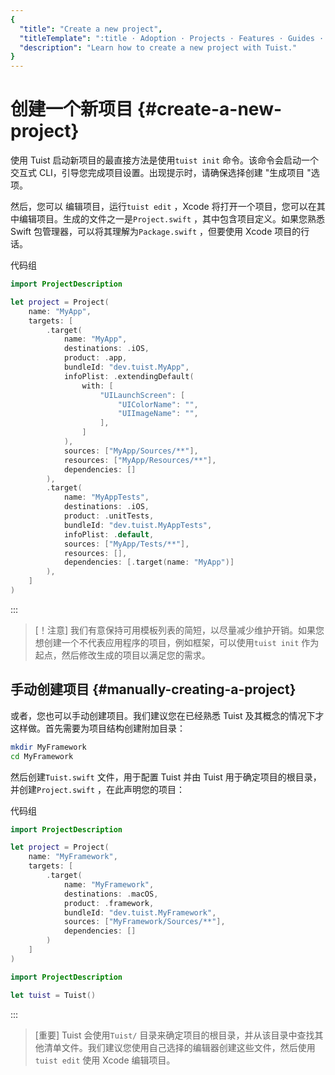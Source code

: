 ```yaml
---
{
  "title": "Create a new project",
  "titleTemplate": ":title · Adoption · Projects · Features · Guides · Tuist",
  "description": "Learn how to create a new project with Tuist."
}
---
```

# 创建一个新项目 {#create-a-new-project}

使用 Tuist 启动新项目的最直接方法是使用`tuist init` 命令。该命令会启动一个交互式 CLI，引导您完成项目设置。出现提示时，请确保选择创建
"生成项目 "选项。

然后，您可以 <LocalizedLink href="/guides/features/projects/editing">
编辑项目</LocalizedLink>，运行`tuist edit` ，Xcode
将打开一个项目，您可以在其中编辑项目。生成的文件之一是`Project.swift` ，其中包含项目定义。如果您熟悉 Swift
包管理器，可以将其理解为`Package.swift` ，但要使用 Xcode 项目的行话。

代码组
```swift [Project.swift]
import ProjectDescription

let project = Project(
    name: "MyApp",
    targets: [
        .target(
            name: "MyApp",
            destinations: .iOS,
            product: .app,
            bundleId: "dev.tuist.MyApp",
            infoPlist: .extendingDefault(
                with: [
                    "UILaunchScreen": [
                        "UIColorName": "",
                        "UIImageName": "",
                    ],
                ]
            ),
            sources: ["MyApp/Sources/**"],
            resources: ["MyApp/Resources/**"],
            dependencies: []
        ),
        .target(
            name: "MyAppTests",
            destinations: .iOS,
            product: .unitTests,
            bundleId: "dev.tuist.MyAppTests",
            infoPlist: .default,
            sources: ["MyApp/Tests/**"],
            resources: [],
            dependencies: [.target(name: "MyApp")]
        ),
    ]
)
```
:::

> [！注意] 我们有意保持可用模板列表的简短，以尽量减少维护开销。如果您想创建一个不代表应用程序的项目，例如框架，可以使用`tuist init`
> 作为起点，然后修改生成的项目以满足您的需求。

## 手动创建项目 {#manually-creating-a-project}

或者，您也可以手动创建项目。我们建议您在已经熟悉 Tuist 及其概念的情况下才这样做。首先需要为项目结构创建附加目录：

```bash
mkdir MyFramework
cd MyFramework
```

然后创建`Tuist.swift` 文件，用于配置 Tuist 并由 Tuist 用于确定项目的根目录，并创建`Project.swift`
，在此声明您的项目：

代码组
```swift [Project.swift]
import ProjectDescription

let project = Project(
    name: "MyFramework",
    targets: [
        .target(
            name: "MyFramework",
            destinations: .macOS,
            product: .framework,
            bundleId: "dev.tuist.MyFramework",
            sources: ["MyFramework/Sources/**"],
            dependencies: []
        )
    ]
)
```
```swift [Tuist.swift]
import ProjectDescription

let tuist = Tuist()
```
:::

> [重要] Tuist 会使用`Tuist/`
> 目录来确定项目的根目录，并从该目录中查找其他清单文件。我们建议您使用自己选择的编辑器创建这些文件，然后使用`tuist edit` 使用 Xcode
> 编辑项目。
